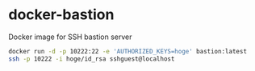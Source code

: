 # docker-bastion

Docker image for SSH bastion server

```sh
docker run -d -p 10222:22 -e 'AUTHORIZED_KEYS=hoge' bastion:latest
ssh -p 10222 -i hoge/id_rsa sshguest@localhost
```
